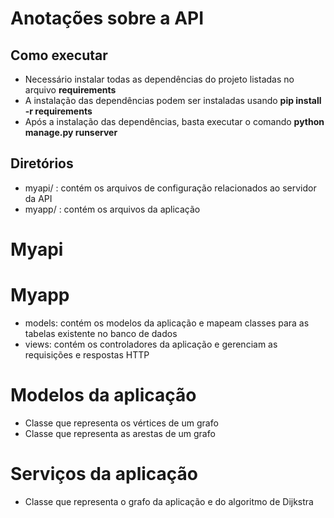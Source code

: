 # Anotações sobre a API

## Como executar
* Necessário instalar todas as dependências do projeto listadas no arquivo **requirements**
* A instalação das dependências podem ser instaladas usando **pip install -r requirements**
* Após a instalação das dependências, basta executar o comando **python manage.py runserver**


## Diretórios
* myapi/ : contém os arquivos de configuração relacionados ao servidor da API
* myapp/ : contém os arquivos da aplicação

# Myapi

# Myapp
* models: contém os modelos da aplicação e mapeam classes para as tabelas existente no banco de dados
* views: contém os controladores da aplicação e gerenciam as requisições e respostas HTTP

# Modelos da aplicação
* Classe que representa os vértices de um grafo
* Classe que representa as arestas de um grafo

# Serviços da aplicação
* Classe que representa o grafo da aplicação e do algoritmo de Dijkstra